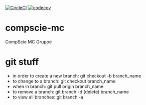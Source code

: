 [![CircleCI](https://circleci.com/gh/simontreu/compsie-mc/tree/master.svg?style=svg)](https://circleci.com/gh/SimonTreu/compscie-mc/tree/master)
[![codecov](https://codecov.io/gh/simontreu/compsie-mc/branch/master/graph/badge.svg)](https://codecov.io/gh/SimonTreu/compscie-mc/)


# compscie-mc
CompScie MC Gruppe

# git stuff
- in order to create a new branch:  git checkout -b branch_name
- to change to a branch:            git checkout branch_name
- when in branch:                   git pull origin branch_name
- to remove a branch:               git branch -d (delete) branch_name
- to view all branches:             git branch -a
